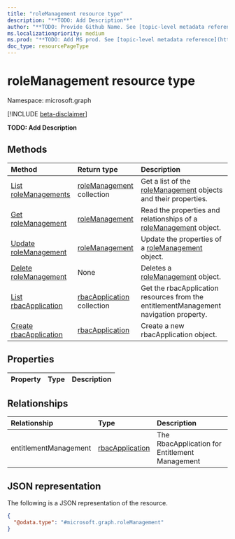 ```yaml
---
title: "roleManagement resource type"
description: "**TODO: Add Description**"
author: "**TODO: Provide Github Name. See [topic-level metadata reference](https://msgo.azurewebsites.net/add/document/guidelines/metadata.html#topic-level-metadata)**"
ms.localizationpriority: medium
ms.prod: "**TODO: Add MS prod. See [topic-level metadata reference](https://msgo.azurewebsites.net/add/document/guidelines/metadata.html#topic-level-metadata)**"
doc_type: resourcePageType
---
```


# roleManagement resource type

Namespace: microsoft.graph

[!INCLUDE [beta-disclaimer](../../includes/beta-disclaimer.md)]

**TODO: Add Description**

## Methods
|Method|Return type|Description|
|:---|:---|:---|
|[List roleManagements](../api/rolemanagement-list.md)|[roleManagement](../resources/rolemanagement.md) collection|Get a list of the [roleManagement](../resources/rolemanagement.md) objects and their properties.|
|[Get roleManagement](../api/rolemanagement-get.md)|[roleManagement](../resources/rolemanagement.md)|Read the properties and relationships of a [roleManagement](../resources/rolemanagement.md) object.|
|[Update roleManagement](../api/rolemanagement-update.md)|[roleManagement](../resources/rolemanagement.md)|Update the properties of a [roleManagement](../resources/rolemanagement.md) object.|
|[Delete roleManagement](../api/rolemanagement-delete.md)|None|Deletes a [roleManagement](../resources/rolemanagement.md) object.|
|[List rbacApplication](../api/rolemanagement-list-entitlementmanagement.md)|[rbacApplication](../resources/rbacapplication.md) collection|Get the rbacApplication resources from the entitlementManagement navigation property.|
|[Create rbacApplication](../api/rolemanagement-post-entitlementmanagement.md)|[rbacApplication](../resources/rbacapplication.md)|Create a new rbacApplication object.|

## Properties
|Property|Type|Description|
|:---|:---|:---|

## Relationships
|Relationship|Type|Description|
|:---|:---|:---|
|entitlementManagement|[rbacApplication](../resources/rbacapplication.md)|The RbacApplication for Entitlement Management|

## JSON representation
The following is a JSON representation of the resource.
<!-- {
  "blockType": "resource",
  "keyProperty": "id",
  "@odata.type": "microsoft.graph.roleManagement",
  "openType": false
}
-->
``` json
{
  "@odata.type": "#microsoft.graph.roleManagement"
}
```

